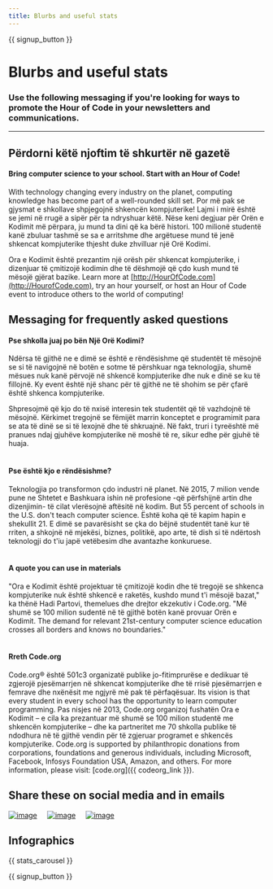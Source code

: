 ```yaml
---
title: Blurbs and useful stats
---
```


<a id="blurb"></a>

{{ signup_button }}

# Blurbs and useful stats

### Use the following messaging if you're looking for ways to promote the Hour of Code in your newsletters and communications.

* * *

## Përdorni këtë njoftim të shkurtër në gazetë

#### Bring computer science to your school. Start with an Hour of Code!

With technology changing every industry on the planet, computing knowledge has become part of a well-rounded skill set. Por më pak se gjysmat e shkollave shpjegojnë shkencën kompjuterike! Lajmi i mirë është se jemi në rrugë a sipër për ta ndryshuar këtë. Nëse keni degjuar për Orën e Kodimit më përpara, ju mund ta dini që ka bërë histori. 100 milionë studentë kanë zbuluar tashmë se sa e arritshme dhe argëtuese mund të jenë shkencat kompjuterike thjesht duke zhvilluar një Orë Kodimi.

Ora e Kodimit është prezantim një orësh për shkencat kompjuterike, i dizenjuar të çmitizojë kodimin dhe të dëshmojë që çdo kush mund të mësojë gjërat bazike. Learn more at [http://HourOfCode.com](http://HourofCode.com), try an hour yourself, or host an Hour of Code event to introduce others to the world of computing!

## Messaging for frequently asked questions

#### Pse shkolla juaj po bën Një Orë Kodimi?

Ndërsa të gjithë ne e dimë se është e rëndësishme që studentët të mësojnë se si të navigojnë në botën e sotme të përshkuar nga teknologjia, shumë mësues nuk kanë përvojë në shkencë kompjuterike dhe nuk e dinë se ku të fillojnë. Ky event është një shanc për të gjithë ne të shohim se për çfarë është shkenca kompjuterike.

Shpresojmë që kjo do të nxisë interesin tek studentët që të vazhdojnë të mësojnë. Kërkimet tregojnë se fëmijët marrin konceptet e programimit para se ata të dinë se si të lexojnë dhe të shkruajnë. Në fakt, truri i tyreështë më pranues ndaj gjuhëve kompjuterike në moshë të re, sikur edhe për gjuhë të huaja. <br /> <br />

#### Pse është kjo e rëndësishme?

Teknologjia po transformon çdo industri në planet. Në 2015, 7 milion vende pune ne Shtetet e Bashkuara ishin në profesione -që përfshijnë artin dhe dizenjimin- të cilat vlerësojnë aftësitë në kodim. But 55 percent of schools in the U.S. don't teach computer science. Është koha që të kapim hapin e shekullit 21. E dimë se pavarësisht se çka do bëjnë studentët tanë kur të rriten, a shkojnë në mjekësi, biznes, politikë, apo arte, të dish si të ndërtosh teknologji do t'iu japë vetëbesim dhe avantazhe konkuruese. <br /> <br />

#### A quote you can use in materials

"Ora e Kodimit është projektuar të çmitizojë kodin dhe të tregojë se shkenca kompjuterike nuk është shkencë e raketës, kushdo mund t'i mësojë bazat," ka thënë Hadi Partovi, themelues dhe drejtor ekzekutiv i Code.org. "Më shumë se 100 milion sudentë në të gjithë botën kanë provuar Orën e Kodimit. The demand for relevant 21st-century computer science education crosses all borders and knows no boundaries." <br /> <br />

#### Rreth Code.org

Code.org® është 501c3 organizatë publike jo-fitimprurëse e dedikuar të zgjerojë pjesëmarrjen në shkencat kompjuterike dhe të rrisë pjesëmarrjen e femrave dhe nxënësit me ngjyrë më pak të përfaqësuar. Its vision is that every student in every school has the opportunity to learn computer programming. Pas nisjes në 2013, Code.org organizoj fushatën Ora e Kodimit – e cila ka prezantuar më shumë se 100 milion studentë me shkencën kompjuterike – dhe ka partneritet me 70 shkolla publike të ndodhura në të gjithë vendin për të zgjeruar programet e shkencës kompjuterike. Code.org is supported by philanthropic donations from corporations, foundations and generous individuals, including Microsoft, Facebook, Infosys Foundation USA, Amazon, and others. For more information, please visit: [code.org]({{ codeorg_link }}).

## Share these on social media and in emails

[![image](/images/social-media/fit-250/social-1.png)](/images/social-media/social-1.png)&nbsp;&nbsp;&nbsp;&nbsp; [![image](/images/social-media/fit-250/social-2.png)](/images/social-media/social-2.png)&nbsp;&nbsp;&nbsp;&nbsp; [![image](/images/social-media/fit-250/social-3.png)](/images/social-media/social-3.png)&nbsp;&nbsp;&nbsp;&nbsp;

<a id="infographics"></a>

## Infographics

{{ stats_carousel }}

{{ signup_button }}